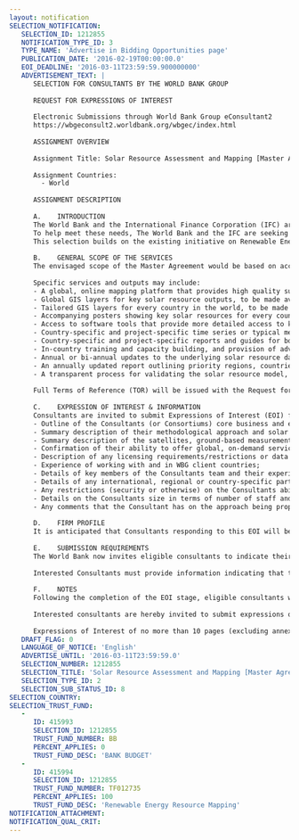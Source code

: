 ```yaml
---
layout: notification
SELECTION_NOTIFICATION: 
   SELECTION_ID: 1212855
   NOTIFICATION_TYPE_ID: 3
   TYPE_NAME: 'Advertise in Bidding Opportunities page'
   PUBLICATION_DATE: '2016-02-19T00:00:00.0'
   EOI_DEADLINE: '2016-03-11T23:59:59.900000000'
   ADVERTISEMENT_TEXT: |
      SELECTION FOR CONSULTANTS BY THE WORLD BANK GROUP
      
      REQUEST FOR EXPRESSIONS OF INTEREST
      
      Electronic Submissions through World Bank Group eConsultant2
      https://wbgeconsult2.worldbank.org/wbgec/index.html
      
      ASSIGNMENT OVERVIEW
      
      Assignment Title: Solar Resource Assessment and Mapping [Master Agreement]
      
      Assignment Countries:
        - World
      
      ASSIGNMENT DESCRIPTION
      
      A.	INTRODUCTION
      The World Bank and the International Finance Corporation (IFC) are scaling up their operational lending and investments relating to renewable energy, and in particular solar power, in response to growing client demand. A key component of the advice provided to clients, and an important input to the evaluation of prospective lending/investment projects, is solar resource assessment and mapping. Outputs are needed for multiple different purposes, including: i) building a shared understanding of the resource potential, and the role that solar power could play in the energy mix; ii) carrying out strategic planning studies, including those relating to grid integration; iii) supporting policy development, including establishment of tariffs, incentives, PPAs, or auctions, and ensuring a well-informed off-taker; iv) attracting commercial developers; v) site prospecting and comparison; and vi) project due diligence.
      To help meet these needs, The World Bank and the IFC are seeking a supplier of high quality, global solar resource assessment and mapping services under a multi-year Master Agreement, to include a range of global, country-based, and project-specific services and outputs.
      This selection builds on the existing initiative on Renewable Energy Resource Assessment and Mapping led by the Energy Sector Management Assistance Program (ESMAP), a multi-donor trust fund administered by The World Bank, and is intended to provide a more sustainable, wholesale approach for obtaining the required data and outputs, more quickly and at lower cost than from detailed country-level studies. The resulting Master Agreement (contract) will be issued by the World Bank Group (WBG), and will therefore apply to both World Bank and IFC project teams.
      
      B.	GENERAL SCOPE OF THE SERVICES
      The envisaged scope of the Master Agreement would be based on access to high quality, global, and regularly updated solar resource data from a maintained dataset, founded on the most advanced, peer reviewed solar resource modeling methodologies currently available. The resource data shall be scientifically validated using ground-based measurements where these exist, with the validation results in the public domain. However, the Master Agreement would not include provision for new ground-based measurements, nor would the winning Vendor be expected to commission ground-based measurements themselves. The dataset shall include all the key variables for solar resource assessment, including GHI, DNI, PVOUT and TEMP, at a minimum resolution of 5km, with a temporal coverage of at least 10 years.
      
      Specific services and outputs may include:
      - A global, online mapping platform that provides high quality summary data that is publicly available: essentially a Global Solar Atlas to accompany the Global Wind Atlas developed by DTU Wind;
      - Global GIS layers for key solar resource outputs, to be made available via the IRENA Global Atlas;
      - Tailored GIS layers for every country in the world, to be made available via the IRENA Global Atlas;
      - Accompanying posters showing key solar resources for every country in the world, to be provided for download from The World Bank and IRENA websites;
      - Access to software tools that provide more detailed access to key solar data and allow for desktop analysis;
      - Country-specific and project-specific time series or typical meteorological year (TMY) data for internal WBG use, as requested by WBG project teams;
      - Country-specific and project-specific reports and guides for both internal WBG use and for public dissemination, as requested by WBG project teams;
      - In-country training and capacity building, and provision of advice to clients;
      - Annual or bi-annual updates to the underlying solar resource database and all outputs;
      - An annually updated report outlining priority regions, countries and specific locations where additional ground measurements are needed for validation purposes, based on climatic zones and the existing availability of high quality measurement data in the public domain;
      - A transparent process for validating the solar resource model, including an annual validation report using publicly available measurement data.
      
      Full Terms of Reference (TOR) will be issued with the Request for Proposals (RFP) package will contain a more detailed description of the scope of services to be provided.
      
      C.	EXPRESSION OF INTEREST & INFORMATION
      Consultants are invited to submit Expressions of Interest (EOI) for this selection, which shall include:
      - Outline of the Consultants (or Consortiums) core business and experience in carrying out solar resource assessment and mapping;
      - Summary description of their methodological approach and solar resource model, including the extent to which it has been peer reviewed; the level of methodological transparency; and a description of existing model validation studies and their results;
      - Summary description of the satellites, ground-based measurement networks, and other data sources that provide inputs to the Consultants model and analysis; 
      - Confirmation of their ability to offer global, on-demand services in response to WBG requests;
      - Description of any licensing requirements/restrictions or data proprietary issues;
      - Experience of working with and in WBG client countries;
      - Details of key members of the Consultants team and their experience with solar resource assessment and mapping;
      - Details of any international, regional or country-specific partnerships or technical cooperation agreements;
      - Any restrictions (security or otherwise) on the Consultants ability to operate in the countries where the World Bank Group has an operational presence;
      - Details on the Consultants size in terms of number of staff and annual turnover;
      - Any comments that the Consultant has on the approach being proposed or methodological considerations that the WBG should take into account.
      
      D.	FIRM PROFILE
      It is anticipated that Consultants responding to this EOI will be firms, or consortia of firms (with one firm designated as the lead vendor).
      
      E.	SUBMISSION REQUIREMENTS
      The World Bank now invites eligible consultants to indicate their interest in a Master Agreement for the provision of services. 
      
      Interested Consultants must provide information indicating that they are qualified to perform the services, referring to the guidance above. Consultants may associate with other invited and non-invited firms to enhance their qualifications. The EOI submission shall be in the form of a single attached PDF proposal, including any annexes. Please note that the total size of this PDF file should be less than 5MB. We require that Consultants limit their EOI to a focused and tailored submission not to exceed 10 pages, exclusive of CVs and suggestions/comments on the proposed approach/methodology, which can be included as annex material. EOI submissions that go beyond the 10 page limit WILL NOT BE REVIEWED beyond this point, which may negatively impact on the scoring that is given. The intention at this stage is to assess the suitability of each Consultant to be invited to the RFP stage, and so firms should focus on responding to the criteria outlined in Section C above, and should keep their EOI submissions concise and to the point.
      
      F.	NOTES
      Following the completion of the EOI stage, eligible consultants will be invited to the RFP stage, which will include a full technical and financial evaluation. The highest scoring vendor shall be offered a Master Agreement with the WBG. A Master Agreement is a form of Contract issued to facilitate requirements of an indefinite quantity over a specific period or contract term. Specific services will be contracted via a Task Order directly based on demand from project teams and clients.
      
      Interested consultants are hereby invited to submit expressions of interest.
      
      Expressions of Interest of no more than 10 pages (excluding annexes) should be submitted as a single PDF attachment, in English, electronically through World Bank Group eConsultant2 (https://wbgeconsult2.worldbank.org/wbgec/index.html).
   DRAFT_FLAG: 0
   LANGUAGE_OF_NOTICE: 'English'
   ADVERTISE_UNTIL: '2016-03-11T23:59:59.0'
   SELECTION_NUMBER: 1212855
   SELECTION_TITLE: 'Solar Resource Assessment and Mapping [Master Agreement]'
   SELECTION_TYPE_ID: 2
   SELECTION_SUB_STATUS_ID: 8
SELECTION_COUNTRY: 
SELECTION_TRUST_FUND: 
   - 
      ID: 415993
      SELECTION_ID: 1212855
      TRUST_FUND_NUMBER: BB
      PERCENT_APPLIES: 0
      TRUST_FUND_DESC: 'BANK BUDGET'
   - 
      ID: 415994
      SELECTION_ID: 1212855
      TRUST_FUND_NUMBER: TF012735
      PERCENT_APPLIES: 100
      TRUST_FUND_DESC: 'Renewable Energy Resource Mapping'
NOTIFICATION_ATTACHMENT: 
NOTIFICATION_QUAL_CRIT: 
---
```

